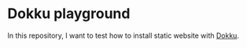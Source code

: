 # Dokku playground

In this repository, I want to test how to install static website with [Dokku](https://github.com/dokku/dokku).